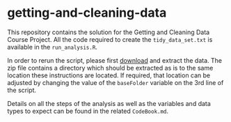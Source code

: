 # getting-and-cleaning-data

This repository contains the solution for the Getting and Cleaning Data Course Project. All the code required to create the `tidy_data_set.txt` is available in the `run_analysis.R`.

In order to rerun the script, please first [download](https://d396qusza40orc.cloudfront.net/getdata%2Fprojectfiles%2FUCI%20HAR%20Dataset.zip) and extract the data. The zip file contains a directory which should be extracted as is to the same location these instructions are located. If required, that location can be adjusted by changing the value of the `baseFolder` variable on the 3rd line of the script.

Details on all the steps of the analysis as well as the variables and data types to expect can be found in the related `CodeBook.md`.